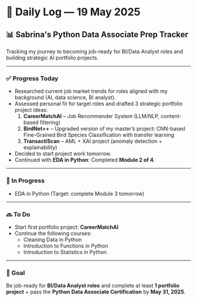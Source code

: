 # 📆 Daily Log — 19 May 2025  
## 📊 Sabrina's Python Data Associate Prep Tracker  
Tracking my journey to becoming job-ready for BI/Data Analyst roles and building strategic AI portfolio projects.

---

### ✅ Progress Today  
- Researched current job market trends for roles aligned with my background (AI, data science, BI analyst).  
- Assessed personal fit for target roles and drafted 3 strategic portfolio project ideas:
  1. **CareerMatchAI** – Job Recommender System (LLM/NLP, content-based filtering)  
  2. **BirdNet++** – Upgraded version of my master’s project: CNN-based Fine-Grained Bird Species Classification with transfer learning  
  3. **TransactiScan** – AML + XAI project (anomaly detection + explainability)  
- Decided to start project work tomorrow.  
- Continued with **EDA in Python**: Completed **Module 2 of 4**.

---

### 🔄 In Progress  
- EDA in Python (Target: complete Module 3 tomorrow)

---

### 🔜 To Do  
- Start first portfolio project: **CareerMatchAI**  
- Continue the following courses:
  - Cleaning Data in Python  
  - Introduction to Functions in Python  
  - Introduction to Statistics in Python  

---

### 🎯 Goal  
Be job-ready for **BI/Data Analyst roles** and complete at least **1 portfolio project** + pass the **Python Data Associate Certification** by **May 31, 2025**.
